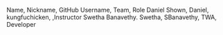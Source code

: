 Name, Nickname, GitHub Username, Team, Role
Daniel Shown, Daniel, kungfuchicken, ,Instructor
Swetha Banavethy. Swetha, SBanavethy, TWA, Developer